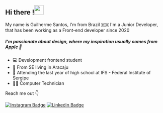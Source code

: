 ## Hi there  !<img src="https://raw.githubusercontent.com/MartinHeinz/MartinHeinz/master/wave.gif" width="30px">
My name is Guilherme Santos, I'm from Brazil 🇧🇷
I'm a Junior Developer, that has been working as a Front-end developer since 2020

  
##### I'm passionate about design, where my inspiration usually comes from Apple 🍎

-  💻 Development frontend student
- 📍 From SE living in Aracaju
-   🏫 Attending the last year of high school at IFS - Federal Institute of Sergipe
- 👨‍💻 Computer Technician

Reach me out 👇

[![Instagram Badge](https://img.shields.io/badge/-Instagram-2c2f34?style=flat-square&logo=Instagram&logoColor=white&link=https://www.instagram.com/papodedev/)](https://www.instagram.com/euguilhermests/)
[![Linkedin Badge](https://img.shields.io/badge/-LinkedIn-blue?style=flat-square&logo=Linkedin&logoColor=white&link=https://www.linkedin.com/in/guilherme-santos-b4aab8204/)](https://www.linkedin.com/in/guilherme-santos-b4aab8204/)
